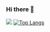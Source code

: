 ### Hi there 👋

![](https://github-readme-stats.vercel.app/api?username=aimuz&count_private=true&show_icons=true)
[![Top Langs](https://github-readme-stats.vercel.app/api/top-langs/?username=aimuz&layout=compact)](#)
